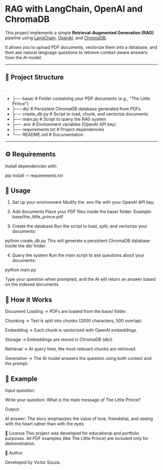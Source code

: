 # RAG with LangChain, OpenAI and ChromaDB

This project implements a simple **Retrieval-Augmented Generation (RAG)** pipeline using [LangChain](https://www.langchain.com/), [OpenAI](https://openai.com/), and [ChromaDB](https://www.trychroma.com/).  

It allows you to upload PDF documents, vectorize them into a database, and then ask natural language questions to retrieve context-aware answers from the AI model.

---

## 📂 Project Structure

.
- ├── base/ # Folder containing your PDF documents (e.g., "The Little Prince")
- ├── db/ # Persistent ChromaDB database generated from PDFs
- ├── create_db.py # Script to load, chunk, and vectorize documents
- ├── main.py # Script to query the RAG system
- ├── .env # Environment variables (OpenAI API key)
- ├── requirements.txt # Project dependencies
- └── README.md # Documentation

---

## ⚙️ Requirements

Install dependencies with:

pip install -r requirements.txt

## 🚀 Usage
1. Set up your environment
Modify the .env file with your OpenAI API key:

2. Add documents
Place your PDF files inside the base/ folder.
Example: base/the_little_prince.pdf

3. Create the database
Run the script to load, split, and vectorize your documents:

python create_db.py
This will generate a persistent ChromaDB database inside the db/ folder.

4. Query the system
Run the main script to ask questions about your documents:

python main.py

Type your question when prompted, and the AI will return an answer based on the indexed documents.

## 🧠 How it Works
Document Loading → PDFs are loaded from the base/ folder.

Chunking → Text is split into chunks (2000 characters, 500 overlap).

Embedding → Each chunk is vectorized with OpenAI embeddings.

Storage → Embeddings are stored in ChromaDB (db/).

Retrieval → At query time, the most relevant chunks are retrieved.

Generation → The AI model answers the question using both context and the prompt.

## 📖 Example
Input question:

Write your question: What is the main message of The Little Prince?

Output:

AI answer: The story emphasizes the value of love, friendship, and seeing with the heart rather than with the eyes.

📜 License
This project was developed for educational and portfolio purposes.
All PDF examples (like The Little Prince) are included only for demonstration.

👤 Author

Developed by Victor Souza.
